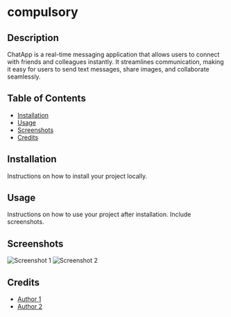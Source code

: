 # compulsory
   
   ## Description
  ChatApp is a real-time messaging application that allows users to connect with friends and colleagues instantly. It streamlines communication, making it easy for users to send text messages, share images,    and collaborate seamlessly.
   
   ## Table of Contents
   - [Installation](#installation)
   - [Usage](#usage)
   - [Screenshots](#screenshots)
   - [Credits](#credits)
   
   ## Installation
   Instructions on how to install your project locally.
   
   ## Usage
   Instructions on how to use your project after installation. Include screenshots.
   
   ## Screenshots
   ![Screenshot 1](/screenshots/screenshot1.png)
   ![Screenshot 2](/screenshots/screenshot2.png)
   
   ## Credits
   - [Author 1](link1)
   - [Author 2](link2)
